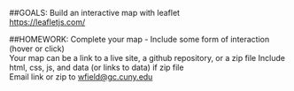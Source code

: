 ##GOALS:
    Build an interactive map with leaflet  
    https://leafletjs.com/  


##HOMEWORK:
    Complete your map - 
        Include some form of interaction (hover or click)  
        Your map can be a link to a live site, a github repository, or a zip file 
        Include html, css, js, and data (or links to data) if zip file  
        Email link or zip to wfield@gc.cuny.edu  